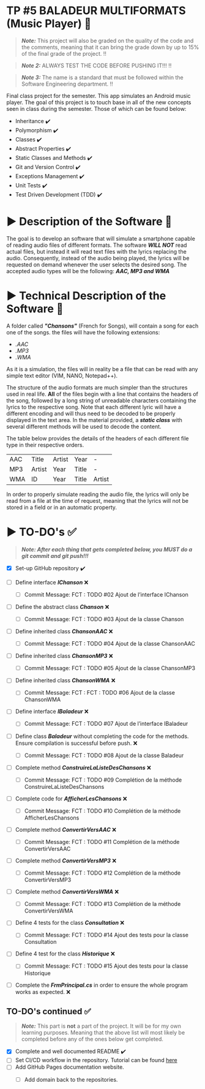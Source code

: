 # TP #5 BALADEUR MULTIFORMATS (Music Player) :musical_score:

> ***Note:*** This project will also be graded on the quality of the code and the comments, meaning that it can bring the grade down by up to 15% of the final grade of the project. :bangbang:

> ***Note 2:*** ALWAYS TEST THE CODE BEFORE PUSHING IT!!! :bangbang:

> ***Note 3:*** The name is a standard that must be followed within the Software Engineering department. :bangbang:

Final class project for the semester. This app simulates an Android music player. The goal of this project is to touch base in all of the new concepts seen in class during the semester. Those of which can be found below:

* Inheritance :heavy_check_mark: 
* Polymorphism :heavy_check_mark: 
* Classes :heavy_check_mark: 
* Abstract Properties :heavy_check_mark: 
* Static Classes and Methods :heavy_check_mark: 
* Git and Version Control :heavy_check_mark: 
* Exceptions Management :heavy_check_mark: 
* Unit Tests :heavy_check_mark: 
* Test Driven Development (TDD) :heavy_check_mark: 

# :arrow_forward: Description of the Software :rocket:

The goal is to develop an software that will simulate a smartphone capable of reading audio files of different formats. The software ***WILL NOT*** read actual files, but instead it will read text files with the lyrics replacing the audio. Consequently, instead of the audio being played, the lyrics will be requested on demand whenever the user selects the desired song. The accepted audio types will be the following: ***AAC, MP3 and WMA***

# :arrow_forward: Technical Description of the Software :scroll:

A folder called ***"Chansons"*** (French for Songs), will contain a song for each one of the songs. the files will have the following extensions: 

* *.AAC*
* *.MP3*
* *.WMA*

As it is a simulation, the files will in reality be a file that can be read with any simple text editor (VIM, NANO, Notepad++).

The structure of the audio formats are much simpler than the structures used in real life. **All** of the files begin with a line that contains the headers of the song, followed by a long string of unreadable characters containing the lyrics to the respective song.  Note that each different lyric will have a different encoding and will thus need to be decoded to be properly displayed in the text area. In the material provided, a ***static class*** with several different methods will be used to decode the content.

The table below provides the details of the headers of each different file type in their respective orders.

|    |   |   |   |   |
|---|---|---|---|---|
|  AAC  |  Title  |  Artist  |  Year  |  -  |
|  MP3  |   Artist   |  Year  |  Title  |  -  |
|  WMA  |   ID  |  Year  |  Title  |  Artist  |

In order to properly simulate reading the audio file, the lyrics will only be read from a file at the time of request, meaning that the lyrics will not be stored in a field or in an automatic property.


# :arrow_forward: TO-DO's :white_check_mark:

>***Note: After each thing that gets completed below, you **MUST** do a git commit and git push!!!***

- [X] Set-up GitHub repository :heavy_check_mark: 
- [ ] Define interface ***IChanson*** :x:
    - [ ] Commit Message: FCT : TODO #02 Ajout de l’interface IChanson

- [ ] Define the abstract class ***Chanson*** :x:
    - [ ] Commit Message: FCT : TODO #03 Ajout de la classe Chanson

- [ ] Define inherited class ***ChansonAAC*** :x:
    - [ ] Commit Message: FCT : TODO #04 Ajout de la classe ChansonAAC

- [ ] Define inherited class ***ChansonMP3*** :x:
    - [ ] Commit Message: FCT : TODO #05 Ajout de la classe ChansonMP3

- [ ] Define inherited class ***ChansonWMA*** :x:
    - [ ] Commit Message: FCT : FCT : TODO #06 Ajout de la classe ChansonWMA

- [ ] Define interface ***IBaladeur*** :x:
    - [ ] Commit Message: FCT : TODO #07 Ajout de l’interface IBaladeur

- [ ] Define class ***Baladeur*** without completing the code for the methods. Ensure compilation is successful before push. :x:
    - [ ] Commit Message: FCT : TODO #08 Ajout de la classe Baladeur

- [ ] Complete method ***ConstruireLaListeDesChansons*** :x:
    - [ ] Commit Message: FCT : TODO #09 Complétion de la méthode ConstruireLaListeDesChansons

- [ ] Complete code for ***AfficherLesChansons*** :x:
    - [ ] Commit Message: FCT : TODO #10 Complétion de la méthode AfficherLesChansons

- [ ] Complete method ***ConvertirVersAAC*** :x:
    - [ ] Commit Message: FCT : TODO #11 Complétion de la méthode ConvertirVersAAC

- [ ] Complete method ***ConvertirVersMP3*** :x:
    - [ ] Commit Message: FCT : TODO #12 Complétion de la méthode ConvertirVersMP3

- [ ] Complete method ***ConvertirVersWMA*** :x:
    - [ ] Commit Message: FCT : TODO #13 Complétion de la méthode ConvertirVersWMA

- [ ] Define 4 tests for the class ***Consultation*** :x:
    - [ ] Commit Message: FCT : TODO #14 Ajout des tests pour la classe Consultation

- [ ] Define 4 test for the class ***Historique*** :x:
    - [ ] Commit Message: FCT : TODO #15 Ajout des tests pour la classe Historique

- [ ] Complete the ***FrmPrincipal.cs*** in order to ensure the whole program works as expected.  :x:


## TO-DO's continued :white_check_mark:

> ***Note:*** This part is **not** a part of the project. It will be for my own learning purposes. Meaning that the above list will most likely be completed before any of the ones below get completed. 

- [X] Complete and well documented README :heavy_check_mark: 
- [ ] Set CI/CD workflow in the repository. Tutorial can be found [here](https://www.cbtnuggets.com/blog/certifications/microsoft/setting-up-a-ci-pipeline-with-github-actions-in-c-with-examples)
- [ ] Add GitHub Pages documentation website. 
    - [ ] Add domain back to the repositories.


















